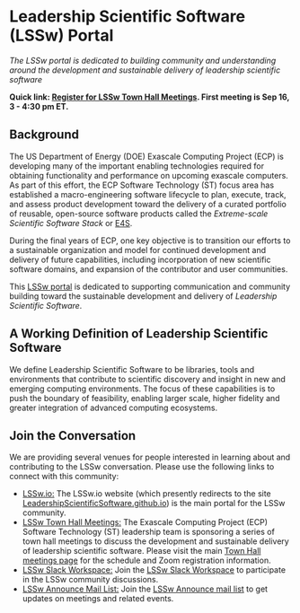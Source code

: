 # Leadership Scientific Software (LSSw) Portal

*The LSSw portal is dedicated to building community and understanding around the development and sustainable delivery of leadership scientific software*

**Quick link: [Register for LSSw Town Hall Meetings](LSSwTownHalls.md).  First meeting is Sep 16, 3 - 4:30 pm ET.**

## Background
The US Department of Energy (DOE) Exascale Computing Project (ECP) is developing many of the important enabling technologies required for obtaining functionality and performance on upcoming exascale computers.  As part of this effort, the ECP Software Technology (ST) focus area has established a macro-engineering software lifecycle to plan, execute, track, and assess product development toward the delivery of a curated portfolio of reusable, open-source software products called the *Extreme-scale Scientific Software Stack* or [E4S](https://e4s.io).

During the final years of ECP, one key objective is to transition our efforts to a sustainable organization and model for continued development and delivery of future capabilities, including incorporation of new scientific software domains, and expansion of the contributor and user communities. 

This [LSSw portal](https://lssw.io) is dedicated to supporting communication and community building toward the sustainable development and delivery of *Leadership Scientific Software*.

## A Working Definition of Leadership Scientific Software
We define Leadership Scientific Software to be libraries, tools and environments that contribute to scientific discovery and insight in new and emerging computing environments. The focus of these capabilities is to push the boundary of feasibility, enabling larger scale, higher fidelity and greater integration of advanced computing ecosystems.

## Join the Conversation
We are providing several venues for people interested in learning about and contributing to the LSSw conversation.  Please use the following links to connect with this community:
- [LSSw.io:](https://lssw.io) The LSSw.io website (which presently redirects to the site [LeadershipScientificSoftware.github.io](https://leadershipscientificsoftware.github.io/)) is the main portal for the LSSw community.
- [LSSw Town Hall Meetings:](LSSwTownHalls.md)  The Exascale Computing Project (ECP) Software Technology (ST) leadership team is sponsoring a series of town hall meetings to discuss the development and sustainable delivery of leadership scientific software. Please visit the main [Town Hall meetings page](LSSwTownHalls.md) for the schedule and Zoom registration information.
- [LSSw Slack Workspace:](https://join.slack.com/t/lsswworkspace/shared_invite/zt-v1idgwld-9tp8DvSJzj2vP3NmDbyjdw) Join the [LSSw Slack Workspace](https://join.slack.com/t/lsswworkspace/shared_invite/zt-v1idgwld-9tp8DvSJzj2vP3NmDbyjdw) to participate in the LSSw community discussions.
- [LSSw Announce Mail List:](https://lssw.io/mailman/listinfo/announce_lssw.io) Join the [LSSw Announce mail list](https://lssw.io/mailman/listinfo/announce_lssw.io) to get updates on meetings and related events.
